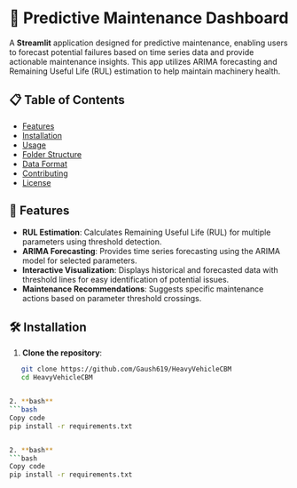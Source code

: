 # 🔧 Predictive Maintenance Dashboard

A **Streamlit** application designed for predictive maintenance, enabling users to forecast potential failures based on time series data and provide actionable maintenance insights. This app utilizes ARIMA forecasting and Remaining Useful Life (RUL) estimation to help maintain machinery health.

## 📋 Table of Contents
- [Features](#features)
- [Installation](#installation)
- [Usage](#usage)
- [Folder Structure](#folder-structure)
- [Data Format](#data-format)
- [Contributing](#contributing)
- [License](#license)

## 🚀 Features

- **RUL Estimation**: Calculates Remaining Useful Life (RUL) for multiple parameters using threshold detection.
- **ARIMA Forecasting**: Provides time series forecasting using the ARIMA model for selected parameters.
- **Interactive Visualization**: Displays historical and forecasted data with threshold lines for easy identification of potential issues.
- **Maintenance Recommendations**: Suggests specific maintenance actions based on parameter threshold crossings.

## 🛠️ Installation

1. **Clone the repository**:
```bash
   git clone https://github.com/Gaush619/HeavyVehicleCBM
   cd HeavyVehicleCBM


2. **bash**
```bash
Copy code
pip install -r requirements.txt


2. **bash**
```bash
Copy code
pip install -r requirements.txt
